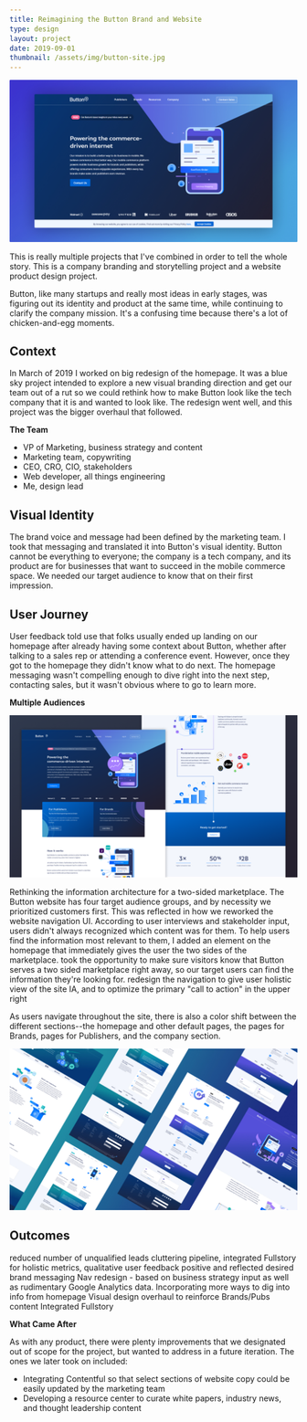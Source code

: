 ```yaml
---
title: Reimagining the Button Brand and Website
type: design
layout: project
date: 2019-09-01
thumbnail: /assets/img/button-site.jpg
---
```


![Button homepage hero section](/assets/img/button-site-redesign.jpg)

This is really multiple projects that I've combined in order to tell the whole story. This is a company branding and storytelling project and a website product design project.

Button, like many startups and really most ideas in early stages, was figuring out its identity and product at the same time, while continuing to clarify the company mission. It's a confusing time because there's a lot of chicken-and-egg moments.

## Context
In March of 2019 I worked on big redesign of the homepage. It was a blue sky project intended to explore a new visual branding direction and get our team out of a rut so we could rethink how to make Button look like the tech company that it is and wanted to look like. The redesign went well, and this project was the bigger overhaul that followed.

**The Team**
- VP of Marketing, business strategy and content
- Marketing team, copywriting
- CEO, CRO, CIO, stakeholders
- Web developer, all things engineering
- Me, design lead

## Visual Identity
The brand voice and message had been defined by the marketing team. I took that messaging and translated it into Button's visual identity. Button cannot be everything to everyone; the company is a tech company, and its product are for businesses that want to succeed in the mobile commerce space. We needed our target audience to know that on their first impression.

## User Journey
User feedback told use that folks usually ended up landing on our homepage after already having some context about Button, whether after talking to a sales rep or attending a conference event. However, once they got to the homepage they didn't know what to do next. The homepage messaging wasn't compelling enough to dive right into the next step, contacting sales, but it wasn't obvious where to go to learn more.

**Multiple Audiences**

![Button homepage layout](/assets/img/button-site-1.png)

Rethinking the information architecture for a two-sided marketplace. The Button website has four target audience groups, and by necessity we prioritized customers first. This was reflected in how we reworked the website navigation UI. According to user interviews and stakeholder input, users didn't always recognized which content was for them. To help users find the information most relevant to them, I added an element on the homepage that immediately gives the user the two sides of the marketplace. took the opportunity to make sure visitors know that Button serves a two sided marketplace right away, so our target users can find the information they're looking for. redesign the navigation to give user holistic view of the site IA, and to optimize the primary "call to action" in the upper right

As users navigate throughout the site, there is also a color shift between the different sections--the homepage and other default pages, the pages for Brands, pages for Publishers, and the company section.

![Button site thumbnails showing color themes](/assets/img/button-site-3.jpg)


## Outcomes
reduced number of unqualified leads cluttering pipeline, integrated Fullstory for holistic metrics, qualitative user feedback positive and reflected desired brand messaging
Nav redesign - based on business strategy input as well as rudimentary Google Analytics data.
Incorporating more ways to dig into info from homepage
Visual design overhaul to reinforce Brands/Pubs content
Integrated Fullstory

**What Came After**

As with any product, there were plenty improvements that we designated out of scope for the project, but wanted to address in a future iteration. The ones we later took on included:
- Integrating Contentful so that select sections of website copy could be easily updated by the marketing team
- Developing a resource center to curate white papers, industry news, and thought leadership content